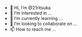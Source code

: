 - 👋 Hi, I’m @21ritsuka
- 👀 I’m interested in ...
- 🌱 I’m currently learning ...
- 💞️ I’m looking to collaborate on ...
- 📫 How to reach me ...

<!---
21ritsuka/21ritsuka is a ✨ special ✨ repository because its `README.md` (this file) appears on your GitHub profile.
You can click the Preview link to take a look at your changes.
--->
